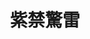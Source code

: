 ---
title:          紫禁驚雷
slug:           tlatoas

names:
  english:      The Life and Times of a Sentinel
  previous:     大內侍衞
genre:          清裝
episodes:       26
broadcast:
  start:        2011-07-25
  end:          2011-08-26
producer:       梁材遠
starring:       馬浚偉、馬國明、陳國邦、<mark>李施嬅</mark>、唐詩詠、姚子羚、程可為、麥長青
synopsis:       武功高強的聶多寶（馬浚偉）一心為民請命，投考御前侍衛，效命於裕親王福全（馬國明），兩人在宮中建立了一份深厚的手足情，福全更推薦多寶出任三弟康熙皇帝（陳國邦）的近身侍衛，多寶之滿腔熱誠，卻發現宮內雲譎波詭，人人勾心鬥角，福全更包藏禍心，圖謀驚世陰謀，而心上人卓紫凝（李施嬅）竟然捲入後宮權力鬥爭，身邊人時敵時友撲朔迷離，多寶惟有孤軍上陣，展開連場暗戰。
role:           lead

characters:
  -
    fullname:     卓紫凝
    altname:      愛新覺羅·端敏
    age:          25
    identity:     「百喜堂」少東主
    appearance:   2-26
    personality:  大家閨秀，談吐大方，年紀雖小，卻代父親掌管家業。雖然有時會有小姐脾性，但其實心地善良；為人擇善固執，是性情中人，對樹棠甚為孝順。
    background:   出身大戶人家，父親為富甲一方，大藥行百喜堂之老闆卓樹棠；紫凝因自小喪母關係，被樹棠過於溺愛，養成千金小姐脾氣，但在人前則身為大家閨秀，知書識禮，及後為父親掌管家業。
    happenings:   紫凝在一次意外中結識多寶，紫凝起初誤會多寶乃登徒之輩，對其留下壞印象，及後紫凝得悉多寶仗義性格，對其另眼相看，並與多寶互生情愫。<br>百喜堂因康熙字典事件被封，紫凝始知樹棠身份，自己更非樹棠所出。樹棠指多寶已是御前侍衛，希望紫凝從多寶身上探取宮中機密，紫凝掙扎，最終答允，多寶被蒙在鼓裡。紫凝於是到多寶雙親開設的常滿樓幫忙，趁機從多寶身上收集宮中情報。但紫凝與多寶相處愈久，愈為利用多寶感到歉疚。<br>時康熙知道五皇爺常寧掛念失蹤了的端敏格格，命多寶訪查端敏下落，多寶追查下，發覺紫凝似就是端敏。紫凝冒充端敏隨多寶入宮，康熙、福全、常寧對她親厚，惟孝莊對她仍有懷疑，令紫凝步步為營。多寶不知紫凝入宮另有目的，只覺紫凝對自己冷淡，誤會紫凝貴為格格身份，已經不會再喜歡一個小小御前侍衛，紫凝心底難過，但又不能說出真相，只好忍耐。<br>康熙南巡時遭刺客行刺，事敗。多寶奉命徹查行刺事件，竟發覺紫凝身份確有可疑，正不知如何是好；此時孝莊已派人捉拿紫凝，要驗證紫凝是否真是端敏，紫凝只覺大禍將至……
---